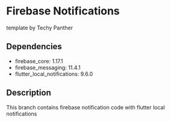 # Firebase Notifications

template by Techy Panther

## Dependencies
- firebase_core: 1.17.1
- firebase_messaging: 11.4.1
- flutter_local_notifications: 9.6.0

## Description

This branch contains firebase notification code with flutter local notifications

